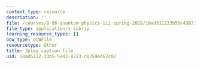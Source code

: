 ```yaml
---
content_type: resource
description: ''
file: /courses/8-06-quantum-physics-iii-spring-2018/18ad511233b55e438723c8359ed62c02_Y5oTQvNt47I.vtt
file_type: application/x-subrip
learning_resource_types: []
ocw_type: OCWFile
resourcetype: Other
title: 3play caption file
uid: 18ad5112-33b5-5e43-8723-c8359ed62c02
---
```

